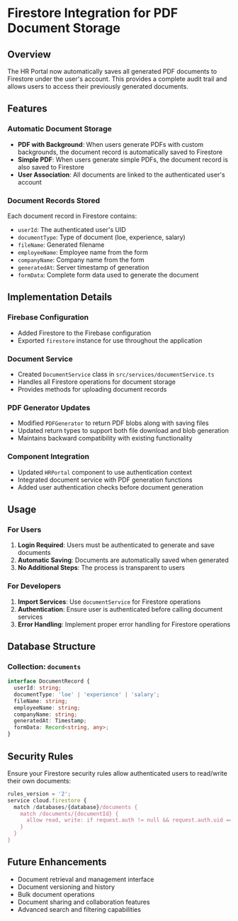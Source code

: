 # Firestore Integration for PDF Document Storage

## Overview
The HR Portal now automatically saves all generated PDF documents to Firestore under the user's account. This provides a complete audit trail and allows users to access their previously generated documents.

## Features

### Automatic Document Storage
- **PDF with Background**: When users generate PDFs with custom backgrounds, the document record is automatically saved to Firestore
- **Simple PDF**: When users generate simple PDFs, the document record is also saved to Firestore
- **User Association**: All documents are linked to the authenticated user's account

### Document Records Stored
Each document record in Firestore contains:
- `userId`: The authenticated user's UID
- `documentType`: Type of document (loe, experience, salary)
- `fileName`: Generated filename
- `employeeName`: Employee name from the form
- `companyName`: Company name from the form
- `generatedAt`: Server timestamp of generation
- `formData`: Complete form data used to generate the document

## Implementation Details

### Firebase Configuration
- Added Firestore to the Firebase configuration
- Exported `firestore` instance for use throughout the application

### Document Service
- Created `DocumentService` class in `src/services/documentService.ts`
- Handles all Firestore operations for document storage
- Provides methods for uploading document records

### PDF Generator Updates
- Modified `PDFGenerator` to return PDF blobs along with saving files
- Updated return types to support both file download and blob generation
- Maintains backward compatibility with existing functionality

### Component Integration
- Updated `HRPortal` component to use authentication context
- Integrated document service with PDF generation functions
- Added user authentication checks before document generation

## Usage

### For Users
1. **Login Required**: Users must be authenticated to generate and save documents
2. **Automatic Saving**: Documents are automatically saved when generated
3. **No Additional Steps**: The process is transparent to users

### For Developers
1. **Import Services**: Use `documentService` for Firestore operations
2. **Authentication**: Ensure user is authenticated before calling document services
3. **Error Handling**: Implement proper error handling for Firestore operations

## Database Structure

### Collection: `documents`
```typescript
interface DocumentRecord {
  userId: string;
  documentType: 'loe' | 'experience' | 'salary';
  fileName: string;
  employeeName: string;
  companyName: string;
  generatedAt: Timestamp;
  formData: Record<string, any>;
}
```

## Security Rules
Ensure your Firestore security rules allow authenticated users to read/write their own documents:

```javascript
rules_version = '2';
service cloud.firestore {
  match /databases/{database}/documents {
    match /documents/{documentId} {
      allow read, write: if request.auth != null && request.auth.uid == resource.data.userId;
    }
  }
}
```

## Future Enhancements
- Document retrieval and management interface
- Document versioning and history
- Bulk document operations
- Document sharing and collaboration features
- Advanced search and filtering capabilities

